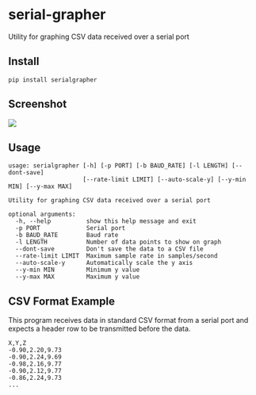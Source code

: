 # serial-grapher
Utility for graphing CSV data received over a serial port

## Install
`pip install serialgrapher`

## Screenshot
![](screenshot.png)

## Usage
```
usage: serialgrapher [-h] [-p PORT] [-b BAUD_RATE] [-l LENGTH] [--dont-save]
                     [--rate-limit LIMIT] [--auto-scale-y] [--y-min MIN] [--y-max MAX]

Utility for graphing CSV data received over a serial port

optional arguments:
  -h, --help          show this help message and exit
  -p PORT             Serial port
  -b BAUD_RATE        Baud rate
  -l LENGTH           Number of data points to show on graph
  --dont-save         Don't save the data to a CSV file
  --rate-limit LIMIT  Maximum sample rate in samples/second
  --auto-scale-y      Automatically scale the y axis
  --y-min MIN         Minimum y value
  --y-max MAX         Maximum y value
```

## CSV Format Example
This program receives data in standard CSV format from a serial port and expects a header row to be transmitted before the data.

```
X,Y,Z
-0.90,2.20,9.73
-0.90,2.24,9.69
-0.98,2.16,9.77
-0.90,2.12,9.77
-0.86,2.24,9.73
...
```
